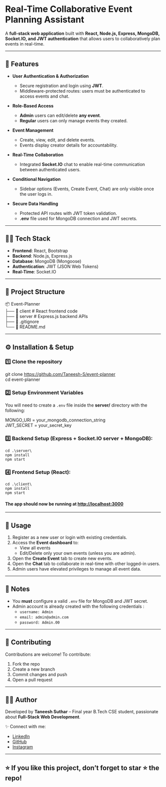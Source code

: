 # Real-Time Collaborative Event Planning Assistant

A **full-stack web application** built with **React, Node.js, Express, MongoDB, Socket.IO, and JWT authentication** that allows users to collaboratively plan events in real-time.  

---

## 🚀 Features

- **User Authentication & Authorization**
  - Secure registration and login using **JWT**.
  - Middleware-protected routes: users must be authenticated to access events and chat.
  
- **Role-Based Access**
  - **Admin** users can edit/delete **any event**.
  - **Regular** users can only manage events they created.

- **Event Management**
  - Create, view, edit, and delete events.
  - Events display creator details for accountability.

- **Real-Time Collaboration**
  - Integrated **Socket.IO** chat to enable real-time communication between authenticated users.

- **Conditional Navigation**
  - Sidebar options (Events, Create Event, Chat) are only visible once the user logs in.

- **Secure Data Handling**
  - Protected API routes with JWT token validation.
  - **.env** file used for MongoDB connection and JWT secrets.

---

## 👨‍💻 Tech Stack

- **Frontend**: React, Bootstrap
- **Backend**: Node.js, Express.js
- **Database**: MongoDB (Mongoose)
- **Authentication**: JWT (JSON Web Tokens)
- **Real-Time**: Socket.IO

---

## 📂 Project Structure  

📦 Event-Planner  
├── 📁 client # React frontend code  
├── 📁 server # Express.js backend APIs  
├── 📄 .gitignore  
└── 📄 README.md   

---

## ⚙️ Installation & Setup

### 1️⃣ Clone the repository

git clone https://github.com/Taneesh-S/event-planner  
cd event-planner

### 2️⃣ Setup Environment Variables
You will need to create a `.env` file inside the **server/** directory with the following:

MONGO_URI = your_mongodb_connection_string  
JWT_SECRET = your_secret_key

### 3️⃣ Backend Setup (Express + Socket.IO server + MongoDB):  

    cd .\server\
    npm install
    npm start

### 4️⃣ Frontend Setup (React):  

    cd .\client\  
    npm install
    npm start

#### The app should now be running at [**http://localhost:3000**](http://localhost:3000)

---

## 🔑 Usage

1. Register as a new user or login with existing credentials.
2. Access the **Event dashboard** to:
    - View all events
    - Edit/Delete only your own events (unless you are admin).
3. Open the **Create Event** tab to create new events.
4. Open the **Chat** tab to collaborate in real-time with other logged-in users.
5. Admin users have elevated privileges to manage all event data.

---

## 📌 Notes

- You **must** configure a valid `.env` file for MongoDB and JWT secret.
- Admin account is already created with the following credentials :
  - `username: Admin`
  - `email: admin@admin.com`
  - `password: Admin.00`

---

## 🤝 Contributing

Contributions are welcome! To contribute:
1. Fork the repo
2. Create a new branch
3. Commit changes and push
4. Open a pull request

---

## 🙋‍♂️ Author
Developed by **Taneesh Suthar** – Final year B.Tech CSE student, passionate about **Full-Stack Web Development**.  

✨ Connect with me:  
- [LinkedIn](https://www.linkedin.com/in/taneesh-suthar)  
- [GitHub](https://github.com/Taneesh-S)  
- [Instagram](https://www.instagram.com/taneesh.25)  

---

## ⭐ If you like this project, don’t forget to star ⭐ the repo!
